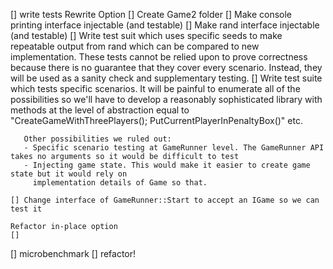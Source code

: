 [] write tests
	Rewrite Option
	[] Create Game2 folder
	[] Make console printing interface injectable (and testable)
	[] Make rand interface injectable (and testable)
	[] Write test suit which uses specific seeds to make repeatable output from rand which can be compared to new implementation.
	   These tests cannot be relied upon to prove correctness because there is no guarantee that they cover every scenario. Instead,
	   they will be used as a sanity check and supplementary testing.
	[] Write test suite which tests specific scenarios. It will be painful to enumerate all of the possibilities
	   so we'll have to develop a reasonably sophisticated library with methods at the level of abstraction equal
	   to "CreateGameWithThreePlayers(); PutCurrentPlayerInPenaltyBox()" etc.




	   Other possibilities we ruled out:
	   - Specific scenario testing at GameRunner level. The GameRunner API takes no arguments so it would be difficult to test
	   - Injecting game state. This would make it easier to create game state but it would rely on 
	     implementation details of Game so that.

	[] Change interface of GameRunner::Start to accept an IGame so we can test it
	
	Refactor in-place option
	[] 
[] microbenchmark
[] refactor!
